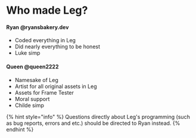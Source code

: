 # Who made Leg?

#### Ryan @ryansbakery.dev

* Coded everything in Leg
* Did nearly everything to be honest
* Luke simp

#### Queen @queen2222

* Namesake of Leg
* Artist for all original assets in Leg
* Assets for Frame Tester
* Moral support
* Childe simp

{% hint style="info" %}
Questions directly about Leg's programming (such as bug reports, errors and etc.) should be directed to Ryan instead.
{% endhint %}
